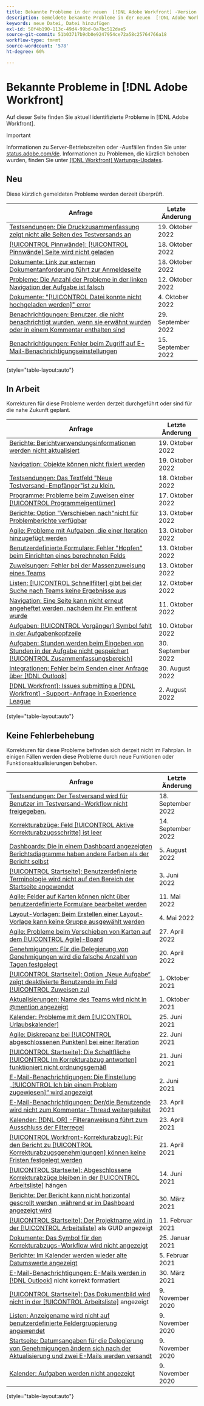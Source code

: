 ```yaml
---
title: Bekannte Probleme in der neuen  [!DNL Adobe Workfront] -Version
description: Gemeldete bekannte Probleme in der neuen  [!DNL Adobe Workfront] -Version
keywords: neue Datei, Datei hinzufügen
exl-id: 58f4b190-113c-49d4-99bd-0a7bc512dae5
source-git-commit: 51b03717b9db0e9247954ce72a58c25764766a18
workflow-type: tm+mt
source-wordcount: '578'
ht-degree: 60%

---
```


# Bekannte Probleme in [!DNL Adobe Workfront]

Auf dieser Seite finden Sie aktuell identifizierte Probleme in [!DNL Adobe Workfront].

>[!IMPORTANT]
>
>Informationen zu Server-Betriebszeiten oder -Ausfällen finden Sie unter [status.adobe.com/de](https://status.adobe.com/de). Informationen zu Problemen, die kürzlich behoben wurden, finden Sie unter [[!DNL Workfront] Wartungs-Updates](../maintenance/current-updates.md).

## Neu

Diese kürzlich gemeldeten Probleme werden derzeit überprüft.

| **Anfrage** | **Letzte Änderung** |
| -----------------------------------------------------------------| ----------------- |
| [Testsendungen: Die Druckzusammenfassung zeigt nicht alle Seiten des Testversands an](known-issues-workfront-proof/proof-print-summary-not-showing-all-pages.md) | 19. Oktober 2022 |
| [[!UICONTROL Pinnwände]: [!UICONTROL Pinnwände] Seite wird nicht geladen](known-issues-workfront/wf-boards-boards-do-not-load.md) | 18. Oktober 2022 |
| [Dokumente: Link zur externen Dokumentanforderung führt zur Anmeldeseite](known-issues-workfront/wf-documents-external-request-leads-to-login.md) | 18. Oktober 2022 |
| [Probleme: Die Anzahl der Probleme in der linken Navigation der Aufgabe ist falsch](known-issues-workfront/wf-issues-incorrect-issue-count-on-left.md) | 12. Oktober 2022 |
| [Dokumente: &quot;[!UICONTROL Datei konnte nicht hochgeladen werden]&quot; error](known-issues-workfront/wf-documents-failed-to-upload-file.md) | 4. Oktober 2022 |
| [Benachrichtigungen: Benutzer, die nicht benachrichtigt wurden, wenn sie erwähnt wurden oder in einem Kommentar enthalten sind](known-issues-workfront/wf-notif-users-not-receiving-email-or-inapp-notif.md) | 29. September 2022 |
| [Benachrichtigungen: Fehler beim Zugriff auf E-Mail-Benachrichtigungseinstellungen](known-issues-workfront/wf-notifications-preview-errors-with-options.md) | 15. September 2022 |

{style=&quot;table-layout:auto&quot;}


## In Arbeit

Korrekturen für diese Probleme werden derzeit durchgeführt oder sind für die nahe Zukunft geplant.

| **Anfrage** | **Letzte Änderung** |
| -----------------------------------------------------------------| ----------------- |
| [Berichte: Berichtverwendungsinformationen werden nicht aktualisiert](known-issues-workfront/wf-reports-usage-not-updating.md) | 19. Oktober 2022 |
| [Navigation: Objekte können nicht fixiert werden](known-issues-workfront/wf-navigation-cannot-pin-objects.md) | 19. Oktober 2022 |
| [Testsendungen: Das Textfeld &quot;Neue Testversand-Empfänger&quot;ist zu klein.](known-issues-workfront/wf-proof-proof-share-recipient-box-too-small.md) | 18. Oktober 2022 |
| [Programme: Probleme beim Zuweisen einer [!UICONTROL Programmeigentümer]](known-issues-workfront/wf-programs-issues-assigning-program-manager.md) | 17. Oktober 2022 |
| [Berichte: Option &quot;Verschieben nach&quot;nicht für Problemberichte verfügbar](known-issues-workfront/wf-reports-move-to-not-available-on-issue-report.md) | 13. Oktober 2022 |
| [Agile: Probleme mit Aufgaben, die einer Iteration hinzugefügt werden](known-issues-workfront/wf-agile-issues-with-tasks-on-iteration.md) | 13. Oktober 2022 |
| [Benutzerdefinierte Formulare: Fehler &quot;Hopfen&quot; beim Einrichten eines berechneten Felds](known-issues-workfront/wf-custom-forms-error-with-calculated-field.md) | 13. Oktober 2022 |
| [Zuweisungen: Fehler bei der Massenzuweisung eines Teams](known-issues-workfront/wf-assignments-error-when-bulk-assigning-team.md) | 13. Oktober 2022 |
| [Listen: [!UICONTROL Schnellfilter] gibt bei der Suche nach Teams keine Ergebnisse aus](known-issues-workfront/wf-lists-no-results-for-teams-in-quick-filter.md) | 12. Oktober 2022 |
| [Navigation: Eine Seite kann nicht erneut angeheftet werden, nachdem ihr Pin entfernt wurde](known-issues-workfront/wf-navigation-undo-pin-does-not-replace-pin.md) | 11. Oktober 2022 |
| [Aufgaben: [!UICONTROL Vorgänger] Symbol fehlt in der Aufgabenkopfzeile](known-issues-workfront/wf-tasks-predecessor-icon-missing-from-header.md) | 10. Oktober 2022 |
| [Aufgaben: Stunden werden beim Eingeben von Stunden in der Aufgabe nicht gespeichert [!UICONTROL Zusammenfassungsbereich]](known-issues-workfront/wf-hours-do-not-save-when-scrolling-summary-panel.md) | 30. September 2022 |
| [Integrationen: Fehler beim Senden einer Anfrage über  [!DNL Outlook] ](known-issues-workfront/wf-integrations-error-when-creating-request-from-outlook.md) | 30. August 2022 |
| [[!DNL Workfront]: Issues submitting a [!DNL Workfront] -Support-Anfrage in Experience League](known-issues-workfront/wf-support-issues-submitting-support-case.md) | 2. August 2022 |

{style=&quot;table-layout:auto&quot;}

## Keine Fehlerbehebung

Korrekturen für diese Probleme befinden sich derzeit nicht im Fahrplan. In einigen Fällen werden diese Probleme durch neue Funktionen oder Funktionsaktualisierungen behoben.

| **Anfrage** | **Letzte Änderung** |
| -----------------------------------------------------------------| ----------------- |
| [Testsendungen: Der Testversand wird für Benutzer im Testversand-Workflow nicht freigegeben.](known-issues-workfront-proof/proof-user-in-stage-does-not-get-access.md) | 18. September 2022 |
| [Korrekturabzüge: Feld [!UICONTROL Aktive Korrekturabzugsschritte] ist leer](known-issues-workfront/wf-documents-stages-do-not-populate-on-proof.md) | 14. September 2022 |
| [Dashboards: Die in einem Dashboard angezeigten Berichtsdiagramme haben andere Farben als der Bericht selbst](known-issues-workfront/wf-dashboard-reports-wrong-color.md) | 5. August 2022 |
| [[!UICONTROL Startseite]: Benutzerdefinierte Terminologie wird nicht auf den Bereich der Startseite angewendet](known-issues-workfront/wf-home-custom-term-not-applied-to-home.md) | 3. Juni 2022 |
| [Agile: Felder auf Karten können nicht über benutzerdefinierte Formulare bearbeitet werden](known-issues-workfront/wf-agile-cannot-edit-fields-custom-cards.md) | 11. Mai 2022 |
| [Layout-Vorlagen: Beim Erstellen einer Layout-Vorlage kann keine Gruppe ausgewählt werden](known-issues-workfront/wf-layout-templ-cannot-select-group.md) | 4. Mai 2022 |
| [Agile: Probleme beim Verschieben von Karten auf dem [!UICONTROL Agile]-Board](known-issues-workfront/wf-agile-issues-moving-cards.md) | 27. April 2022 |
| [Genehmigungen: Für die Delegierung von Genehmigungen wird die falsche Anzahl von Tagen festgelegt](known-issues-workfront/wf-approval-delegation-incorrect-number-of-days.md) | 20. April 2022 |
| [[!UICONTROL Startseite]: Option „Neue Aufgabe“ zeigt deaktivierte Benutzende im Feld [!UICONTROL Zuweisen zu] ](known-issues-workfront/wf-home-new-task-option-showing-deactivated-users.md) | 1. Oktober 2021 |
| [Aktualisierungen: Name des Teams wird nicht in @mention angezeigt](known-issues-workfront/wf-updates-team-name-not-in-mention.md) | 1. Oktober 2021 |
| [Kalender: Probleme mit dem [!UICONTROL Urlaubskalender] ](known-issues-workfront/wf-calendars-issue-time-off.md) | 25. Juni 2021 |
| [Agile: Diskrepanz bei [!UICONTROL abgeschlossenen Punkten] bei einer Iteration](known-issues-workfront/wf-agile-discrepancy-in-completed-points.md) | 22. Juni 2021 |
| [[!UICONTROL Startseite]: Die Schaltfläche [!UICONTROL Im Korrekturabzug antworten] funktioniert nicht ordnungsgemäß](known-issues-workfront-proof/reply-in-proof-button-behavior-is-inconsistent.md) | 21. Juni 2021 |
| [E-Mail-Benachrichtigungen: Die Einstellung „[!UICONTROL Ich bin einem Problem zugewiesen]“ wird angezeigt](known-issues-workfront/wf-email-notif-im-assigned-to-issue-displaying.md) | 2. Juni 2021 |
| [E-Mail-Benachrichtigungen: Der/die Benutzende wird nicht zum Kommentar-Thread weitergeleitet](known-issues-workfront/wf-email-notif-user-not-directed-to-thread.md) | 23. April 2021 |
| [Kalender: [!DNL OR] -Filteranweisung führt zum Ausschluss der Filterregel](known-issues-workfront/wf-calendars-or-filter-statement.md) | 23. April 2021 |
| [[!UICONTROL Workfront-Korrekturabzug]: Für den Bericht zu [!UICONTROL Korrekturabzugsgenehmigungen] können keine Fristen festgelegt werden](known-issues-workfront-proof/proof-approval-report-cant-accurately-determine-deadlines.md) | 21. April 2021 |
| [[!UICONTROL Startseite]: Abgeschlossene Korrekturabzüge bleiben in der [!UICONTROL Arbeitsliste]](known-issues-workfront-proof/completed-proofs-stuck-in-the-work-list.md) hängen | 14. Juni 2021 |
| [Berichte: Der Bericht kann nicht horizontal gescrollt werden, während er im Dashboard angezeigt wird](known-issues-workfront/wf-reports-cannot-scroll-horizontally.md) | 30. März 2021 |
| [[!UICONTROL Startseite]: Der Projektname wird in der [!UICONTROL Arbeitsliste]](known-issues-workfront/wf-home-project-name-shows-as-guid.md) als GUID angezeigt | 11. Februar 2021 |
| [Dokumente: Das Symbol für den Korrekturabzugs-Workflow wird nicht angezeigt](known-issues-workfront-proof/proof-workflow-icon-is-not-displaying.md) | 25. Januar 2021 |
| [Berichte: Im Kalender werden wieder alte Datumswerte angezeigt](known-issues-workfront/wf-reports-caledar-defaults-to-old-dates.md) | 5. Februar 2021 |
| [E-Mail-Benachrichtigungen: E-Mails werden in  [!DNL Outlook]](known-issues-workfront/wf-email-notif-not-formatting-in-outlook.md) nicht korrekt formatiert | 30. März 2021 |
| [[!UICONTROL Startseite]: Das Dokumentbild wird nicht in der [!UICONTROL Arbeitsliste]](known-issues-workfront/wf-home-unable-to-view-document-image.md) angezeigt | 9. November 2020 |
| [Listen: Anzeigename wird nicht auf benutzerdefinierte Feldergruppierung angewendet](known-issues-workfront/wf-lists-display-name-not-applied-to-grouping.md) | 9. November 2020 |
| [Startseite: Datumsangaben für die Delegierung von Genehmigungen ändern sich nach der Aktualisierung und zwei E-Mails werden versandt](known-issues-workfront/wf-home-approval-delegation-dates-changing.md) | 9. November 2020 |
| [Kalender: Aufgaben werden nicht angezeigt](known-issues-workfront/wf-calendar-tasks-not-displaying.md) | 9. November 2020 |

{style=&quot;table-layout:auto&quot;}

